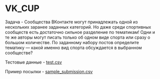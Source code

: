 # VK_CUP
Задача - Сообщества ВКонтакте могут принадлежать одной из нескольких заранее заданных категорий. Но даже среди спортивных сообществ есть достаточно сильное разделение по тематикам! Одни и те же авторы могут писать только об одном виде спорта или сразу о большом количестве.
По заданному набору постов определите тематику — какой именно вид спорта обсуждается в выбранном сообществе?

Тестовые данные - [test.csv](https://github.com/IvanShcherbak/VK_CUP/files/10761143/test.csv)

Пример посылки - [sample_submission.csv](https://github.com/IvanShcherbak/VK_CUP/files/10761144/sample_submission.csv)
